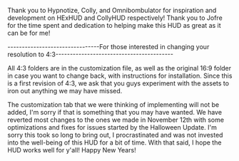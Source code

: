 Thank you to Hypnotize, Colly, and Omnibombulator for inspiration and development on HExHUD and CollyHUD respectively!
Thank you to Jofre for the time spent and dedication to helping make this HUD as great as it can be for me!


--------------------------------For those interested in changing your resolution to 4:3-----------------------------------------

All 4:3 folders are in the customization file, as well as the original 16:9 folder in case you want to change back, with instructions for installation. Since this is a first revision of 4:3, we ask that you guys experiment with the assets to iron out anything we may have missed. 

The customization tab that we were thinking of implementing will not be added, I'm sorry if that is something that you may have wanted. We have reverted most changes to the ones we made in November 12th with some optimizations and fixes for issues started by the Halloween Update. I'm sorry this took so long to bring out, I procrastinated and was not invested into the well-being of this HUD for a bit of time. 
With that said, I hope the HUD works well for y'all! Happy New Years!
